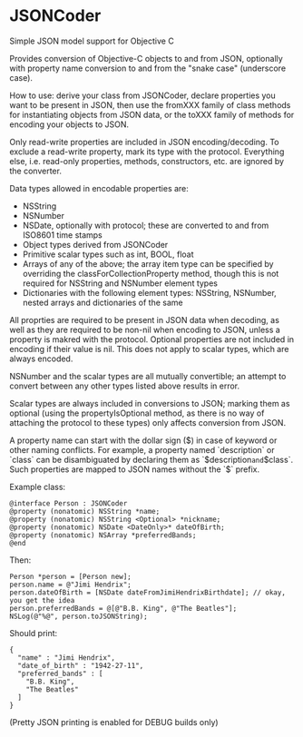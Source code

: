 # JSONCoder
Simple JSON model support for Objective C

Provides conversion of Objective-C objects to and from JSON, optionally with property name conversion to and from the "snake case" (underscore case).

How to use: derive your class from JSONCoder, declare properties you want to be present in JSON, then use the fromXXX family of class methods for instantiating objects from JSON data, or the toXXX family of methods for encoding your objects to JSON.

Only read-write properties are included in JSON encoding/decoding. To exclude a read-write property, mark its type with the <Ignore> protocol. Everything else, i.e. read-only properties, methods, constructors, etc. are ignored by the converter.

Data types allowed in encodable properties are:
	
- NSString
- NSNumber
- NSDate, optionally with <DateOnly> protocol; these are converted to and from ISO8601 time stamps
- Object types derived from JSONCoder
- Primitive scalar types such as int, BOOL, float
- Arrays of any of the above; the array item type can be specified by overriding the classForCollectionProperty method, though this is not required for NSString and NSNumber element types
- Dictionaries with the following element types: NSString, NSNumber, nested arrays and dictionaries of the same

All proprties are required to be present in JSON data when decoding, as well as they are required to be non-nil when encoding to JSON, unless a property is makred with the <Optional> protocol. Optional properties are not included in encoding if their value is nil. This does not apply to scalar types, which are always encoded.

NSNumber and the scalar types are all mutually convertible; an attempt to convert between any other types listed above results in error.

Scalar types are always included in conversions to JSON; marking them as optional (using the propertyIsOptional method, as there is no way of attaching the <Optional> protocol to these types) only affects conversion from JSON.

A property name can start with the dollar sign ($) in case of keyword or other naming conflicts. For example, a property named `description` or `class` can be disambiguated by declaring them as `$description` and `$class`. Such properties are mapped to JSON names without the `$` prefix.

Example class:

    @interface Person : JSONCoder
    @property (nonatomic) NSString *name;
    @property (nonatomic) NSString <Optional> *nickname;
    @property (nonatomic) NSDate <DateOnly>* dateOfBirth;
    @property (nonatomic) NSArray *preferredBands;
    @end

Then:

    Person *person = [Person new];
    person.name = @"Jimi Hendrix";
    person.dateOfBirth = [NSDate dateFromJimiHendrixBirthdate]; // okay, you get the idea
    person.preferredBands = @[@"B.B. King", @"The Beatles"];
    NSLog(@"%@", person.toJSONString);

Should print:

    {
      "name" : "Jimi Hendrix",
      "date_of_birth" : "1942-27-11",
      "preferred_bands" : [
        "B.B. King",
        "The Beatles"
      ]
    }

(Pretty JSON printing is enabled for DEBUG builds only)
